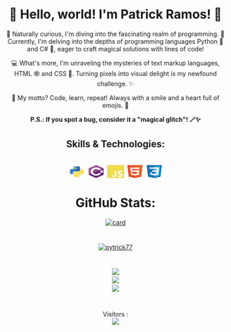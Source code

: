 
<h1 align="center">
👋 Hello, world! I'm Patrick Ramos! 🧠 
</h1>
<p align="center">
🤯 Naturally curious, I'm diving into the fascinating realm of programming. 🌌 Currently, I'm delving into the depths of programming languages Python 🐍 and C# 🎯, eager to craft magical solutions with lines of code!
</p>
<p align="center">
💻 What's more, I'm unraveling the mysteries of text markup languages, HTML 🕸️ and CSS 🎨. Turning pixels into visual delight is my newfound challenge. ✨
</p>
<p align="center">
🚀 My motto? Code, learn, repeat! Always with a smile and a heart full of emojis. 🚀
</p>
<p align="center">
<strong>
    P.S.: If you spot a bug, consider it a "magical glitch"! 🪄✨
</strong>
</p>
<div align="center">
    
## **Skills & Technologies:**
<div style="display: inline_block"><br>
  <img align="center" alt="pytrick77-Python" height="30" width="40" src="https://raw.githubusercontent.com/devicons/devicon/master/icons/python/python-original.svg">
  <img align="center" alt="pytrick77-Csharp" height="30" width="40" src="https://raw.githubusercontent.com/devicons/devicon/master/icons/csharp/csharp-original.svg">
  <img align="center" alt="pytrick77-Js" height="30" width="40" src="https://raw.githubusercontent.com/devicons/devicon/master/icons/javascript/javascript-plain.svg">
  <img align="center" alt="pytrick77-HTML" height="30" width="40" src="https://raw.githubusercontent.com/devicons/devicon/master/icons/html5/html5-original.svg">
  <img align="center" alt="pytrick77-CSS" height="30" width="40" src="https://raw.githubusercontent.com/devicons/devicon/master/icons/css3/css3-original.svg">
</div>

# GitHub Stats:
[![card](https://github-readme-stats.vercel.app/api?username=pytrick77&theme=dark&show_icons=true)](https://github.com/anuraghazra/github-readme-stats)<br/>
#
[![pytrick77](https://github-readme-stats.vercel.app/api/top-langs/?username=pytrick77&hide=html&layout=compact&theme=dark)](https://github.com/anuraghazra/github-readme-stats)<br/>
#
![](https://github-readme-stats-6u2v.vercel.app/api?username=pytrick77&theme=blueberry&hide_border=true&include_all_commits=false&count_private=false)<br/>
![](https://github-readme-streak-stats.herokuapp.com/?user=pytrick77&theme=blueberry&hide_border=true)<br/>
![](https://github-readme-stats-6u2v.vercel.app/api/top-langs/?username=pytrick77&theme=blueberry&hide_border=true&include_all_commits=false&count_private=false&layout=compact)
#
<p> 
  Visitors :<br>
  <img src="https://profile-counter.glitch.me/pytrick77/count.svg" />
</p>

